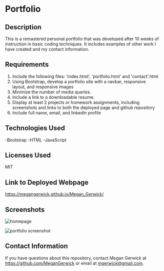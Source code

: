 # Portfolio

## Description
This is a remastered personal portfolio that was developed after 10 weeks of instruction in basic coding techniques. It includes examples of other work I have created and my contact information. 

## Requirements
1. Include the following files: 'index.html', 'portfolio.html' and 'contact'.html
2. Using Bootstrap, develop a portfolio site with a navbar, responsive layout, and responsive images
3. Minimize the number of media queries.
4. Include a link to a downloadable resume.
5. Display at least 2 projects or homework assignments, including screenshots and links to both the deployed page and github repository
6. Include full name, email, and linkedIn profile 

## Technologies Used
-Bootstrap
-HTML
-JavaScript

## Licenses Used
MIT 

## Link to Deployed Webpage
https://megangerwick.github.io/Megan_Gerwick/

## Screenshots
![homepage](https://user-images.githubusercontent.com/69534417/94206982-4a152e00-fe8c-11ea-8638-f3c7dc6001bc.PNG)

![portfolio screenshot](https://user-images.githubusercontent.com/69534417/101114868-f9b2fe80-35a7-11eb-92cc-39442a67414e.PNG)

## Contact Information
If you have questions about this repository, contact Megan Gerwick at https://github.com/MeganGerwick or email at mgerwick@gmail.com.
